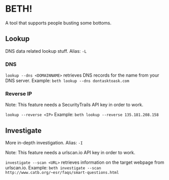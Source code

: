 # BETH!
A tool that supports people busting some bottoms.

## Lookup
DNS data related lookup stuff.
Alias: `-L`

### DNS
`lookup --dns <DOMAINNAME>` retrieves DNS records for the name from your DNS server.
Example: `beth lookup --dns dontasktoask.com`

### Reverse IP
Note: This feature needs a SecurityTrails API key in order to work.

`lookup --reverse <IP>`
Example: `beth lookup --reverse 135.181.208.158`

## Investigate
More in-depth investigation.
Alias: `-I`

Note: This feature needs a urlscan.io API key in order to work.

`investigate --scan <URL>` retrieves information on the target webpage from urlscan.io.
Example: `beth investigate --scan http://www.catb.org/~esr/faqs/smart-questions.html`
